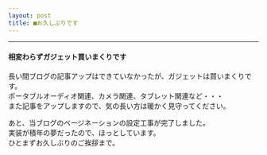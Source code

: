 ```yaml
---
layout: post
title: ■お久しぶりです
---
```

---

#### **相変わらずガジェット買いまくりです**
長い間ブログの記事アップはできていなかったが、ガジェットは買いまくりです。  
ポータブルオーディオ関連、カメラ関連、タブレット関連など・・・  
また記事をアップしますので、気の長い方は暖かく見守ってください。  

あと、当ブログのページネーションの設定工事が完了しました。  
実装が積年の夢だったので、ほっとしています。  
ひとまずお久しぶりのご挨拶まで。
